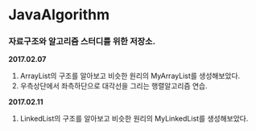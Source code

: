 # JavaAlgorithm
### 자료구조와 알고리즘 스터디를 위한 저장소.


**2017.02.07**
1. ArrayList의 구조를 알아보고 비슷한 원리의 MyArrayList를 생성해보았다.
2. 우측상단에서 좌측하단으로 대각선을 그리는 행렬알고리즘 연습.


**2017.02.11**
1. LinkedList의 구조를 알아보고 비슷한 원리의 MyLinkedList를 생성해보았다.


